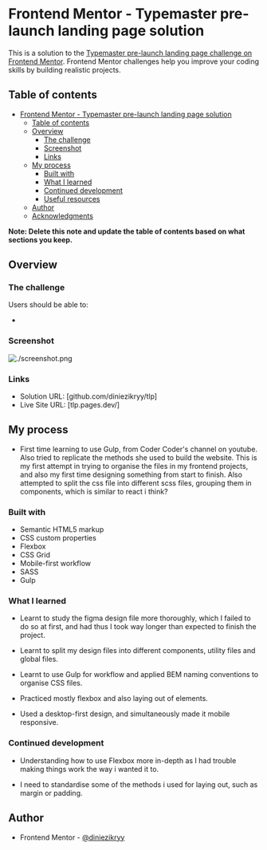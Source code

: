# Frontend Mentor - Typemaster pre-launch landing page solution

This is a solution to the [Typemaster pre-launch landing page challenge on Frontend Mentor](). Frontend Mentor challenges help you improve your coding skills by building realistic projects.

## Table of contents

- [Frontend Mentor - Typemaster pre-launch landing page solution](#frontend-mentor---typemaster-pre-launch-landing-page-solution)
  - [Table of contents](#table-of-contents)
  - [Overview](#overview)
    - [The challenge](#the-challenge)
    - [Screenshot](#screenshot)
    - [Links](#links)
  - [My process](#my-process)
    - [Built with](#built-with)
    - [What I learned](#what-i-learned)
    - [Continued development](#continued-development)
    - [Useful resources](#useful-resources)
  - [Author](#author)
  - [Acknowledgments](#acknowledgments)

**Note: Delete this note and update the table of contents based on what sections you keep.**

## Overview

### The challenge

Users should be able to:

-

### Screenshot

![./screenshot.png](./screenshot.jpg)

### Links

- Solution URL: [github.com/diniezikryy/tlp]
- Live Site URL: [tlp.pages.dev/]

## My process

- First time learning to use Gulp, from Coder Coder's channel on youtube. Also tried to replicate the methods she used to build the website. This is my first attempt in trying to organise the files in my frontend projects, and also my first time designing something from start to finish. Also attempted to split the css file into different scss files, grouping them in components, which is similar to react i think?

### Built with

- Semantic HTML5 markup
- CSS custom properties
- Flexbox
- CSS Grid
- Mobile-first workflow
- SASS
- Gulp

### What I learned

- Learnt to study the figma design file more thoroughly, which I failed to do so at first, and had thus I took way longer than expected to finish the project.

- Learnt to split my design files into different components, utility files and global files.

- Learnt to use Gulp for workflow and applied BEM naming conventions to organise CSS files.

- Practiced mostly flexbox and also laying out of elements.

- Used a desktop-first design, and simultaneously made it mobile responsive.

### Continued development

- Understanding how to use Flexbox more in-depth as I had trouble making things work the way i wanted it to.

- I need to standardise some of the methods i used for laying out, such as margin or padding.

## Author

- Frontend Mentor - [@diniezikryy](https://www.frontendmentor.io/profile/diniezikryy)
